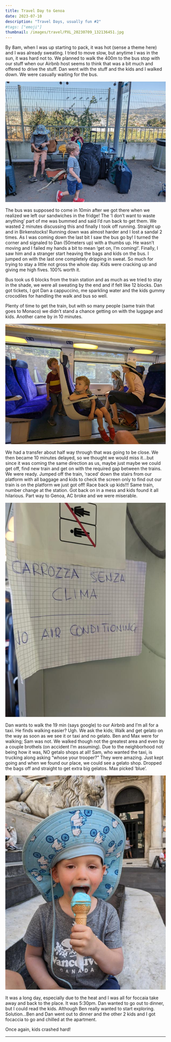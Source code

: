 ```yaml
---
title: Travel Day to Genoa
date: 2023-07-10
description: "Travel Days, usually fun #2"
#tags: ["emoji"]
thumbnail: /images/travel/PXL_20230709_132136451.jpg
---
```


By 8am, when I was up starting to pack, it was hot (sense a theme here) and I was already sweating. I tried to move slow, but anytime I was in the sun, it was hard not to. We planned to walk the 400m to the bus stop with our stuff when our Airbnb host seems to think that was a bit much and offered to drive the stuff. Dan went with the stuff and the kids and I walked down. We were casually waiting for the bus.

![Alt text](/images/travel/travel-to-genoa-bus.jpg)

The bus was supposed to come in 10min after we got there when we realized we left our sandwiches in the fridge! The ‘I don’t want to waste anything’ part of me was bummed and said I’d run back to get them. We wasted 2 minutes discussing this and finally I took off running. Straight up and in Birkenstocks! Running down was almost harder and I lost a sandal 2 times. As I was coming down the last bit I saw the bus go by! I turned the corner and signaled to Dan (50meters up) with a thumbs up. He wasn’t moving and I failed my hands a bit to mean ‘get on, I’m coming!’. Finally, I saw him and a stranger start heaving the bags and kids on the bus. I jumped on with the last one completely dripping in sweat. So much for trying to stay a little not gross the whole day. Kids were cracking up and giving me high fives. 100% worth it.

Bus took us 6 blocks from the train station and as much as we tried to stay in the shade, we were all sweating by the end and if felt like 12 blocks. Dan got tickets, I got Dan a cappuccino, me sparkling water and the kids gummy crocodiles for handling the walk and bus so well.

Plenty of time to get the train, but with so many people (same train that goes to Monaco) we didn’t stand a chance getting on with the luggage and kids. Another came by in 10 minutes.

![Alt text](/images/travel/travel-to-genoa-train.jpg)

We had a transfer about half way through that was going to be close. We then became 10 minutes delayed, so we thought we would miss it…but since it was coming the same direction as us, maybe just maybe we could get off, find new train and get on with the required gap between the trains. We were ready. Jumped off the train, ‘raced’ down the stairs from our platform with all baggage and kids to check the screen only to find out our train is on the platform we just got off! Race back up kids!!! Same train, number change at the station. Got back on in a mess and kids found it all hilarious. Part way to Genoa, AC broke and we were miserable. 

![Alt text](/images/travel/travel-to-genoa-AC.jpg)

Dan wants to walk the 19 min (says google) to our Airbnb and I’m all for a taxi. He finds walking easier? Ugh. We ask the kids; Walk and get gelato on the way as soon as we see it or taxi and no gelato. Ben and Max were for walking; Sam was not. We walked though not the greatest area and even by a couple brothels (on accident I’m assuming). Due to the neighborhood not being how it was, NO getalo shops at all! Sam, who wanted the taxi, is trucking along asking “whose your trooper?” They were amazing. Just kept going and when we found our place, we could see a gelato shop. Dropped the bags off and straight to get extra big gelatos. Max picked ‘blue’.

![Alt text](/images/travel/PXL_20230710_145208063.jpg)

It was a long day, especially  due to the heat and I was all for foccaia take away and back to the place. It was 5:30pm. Dan wanted to go out to dinner, but I could read the kids. Although Ben really wanted to start exploring. Solution...Ben and Dan went out to dinner and the other 2 kids and I got focaccia to go and chilled at the apartment.

Once again, kids crashed hard!




---